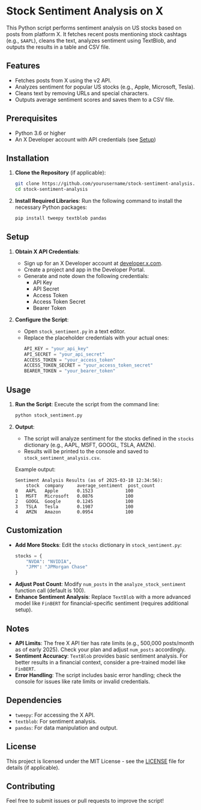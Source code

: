 # Stock Sentiment Analysis on X

This Python script performs sentiment analysis on US stocks based on posts from platform X. It fetches recent posts mentioning stock cashtags (e.g., `$AAPL`), cleans the text, analyzes sentiment using TextBlob, and outputs the results in a table and CSV file.

## Features
- Fetches posts from X using the v2 API.
- Analyzes sentiment for popular US stocks (e.g., Apple, Microsoft, Tesla).
- Cleans text by removing URLs and special characters.
- Outputs average sentiment scores and saves them to a CSV file.

## Prerequisites
- Python 3.6 or higher
- An X Developer account with API credentials (see [Setup](#setup))

## Installation

1. **Clone the Repository** (if applicable):
   ```bash
   git clone https://github.com/yourusername/stock-sentiment-analysis.git
   cd stock-sentiment-analysis
   ```

2. **Install Required Libraries**:
   Run the following command to install the necessary Python packages:
   ```bash
   pip install tweepy textblob pandas
   ```

## Setup

1. **Obtain X API Credentials**:
   - Sign up for an X Developer account at [developer.x.com](https://developer.x.com).
   - Create a project and app in the Developer Portal.
   - Generate and note down the following credentials:
     - API Key
     - API Secret
     - Access Token
     - Access Token Secret
     - Bearer Token

2. **Configure the Script**:
   - Open `stock_sentiment.py` in a text editor.
   - Replace the placeholder credentials with your actual ones:
     ```python
     API_KEY = "your_api_key"
     API_SECRET = "your_api_secret"
     ACCESS_TOKEN = "your_access_token"
     ACCESS_TOKEN_SECRET = "your_access_token_secret"
     BEARER_TOKEN = "your_bearer_token"
     ```

## Usage

1. **Run the Script**:
   Execute the script from the command line:
   ```bash
   python stock_sentiment.py
   ```

2. **Output**:
   - The script will analyze sentiment for the stocks defined in the `stocks` dictionary (e.g., AAPL, MSFT, GOOGL, TSLA, AMZN).
   - Results will be printed to the console and saved to `stock_sentiment_analysis.csv`.

   Example output:
   ```
   Sentiment Analysis Results (as of 2025-03-10 12:34:56):
       stock  company     average_sentiment  post_count
   0   AAPL   Apple       0.1523            100
   1   MSFT   Microsoft   0.0876            100
   2   GOOGL  Google      0.1245            100
   3   TSLA   Tesla       0.1987            100
   4   AMZN   Amazon      0.0954            100
   ```

## Customization
- **Add More Stocks**: Edit the `stocks` dictionary in `stock_sentiment.py`:
  ```python
  stocks = {
      "NVDA": "NVIDIA",
      "JPM": "JPMorgan Chase"
  }
  ```
- **Adjust Post Count**: Modify `num_posts` in the `analyze_stock_sentiment` function call (default is 100).
- **Enhance Sentiment Analysis**: Replace `TextBlob` with a more advanced model like `FinBERT` for financial-specific sentiment (requires additional setup).

## Notes
- **API Limits**: The free X API tier has rate limits (e.g., 500,000 posts/month as of early 2025). Check your plan and adjust `num_posts` accordingly.
- **Sentiment Accuracy**: `TextBlob` provides basic sentiment analysis. For better results in a financial context, consider a pre-trained model like `FinBERT`.
- **Error Handling**: The script includes basic error handling; check the console for issues like rate limits or invalid credentials.

## Dependencies
- `tweepy`: For accessing the X API.
- `textblob`: For sentiment analysis.
- `pandas`: For data manipulation and output.

## License
This project is licensed under the MIT License - see the [LICENSE](LICENSE) file for details (if applicable).

## Contributing
Feel free to submit issues or pull requests to improve the script!

